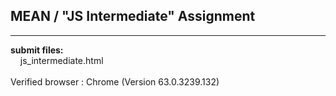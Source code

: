 ## MEAN / "JS Intermediate" Assignment

----

**submit files:**<br />
&nbsp;&nbsp;&nbsp;&nbsp;js_intermediate.html<br />
<br />
Verified browser : Chrome (Version 63.0.3239.132)<br />
<br />
